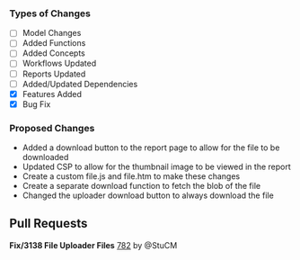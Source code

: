 ### Types of Changes
- [ ] Model Changes
- [ ] Added Functions
- [ ] Added Concepts
- [ ] Workflows Updated
- [ ] Reports Updated
- [ ] Added/Updated Dependencies
- [x] Features Added
- [x] Bug Fix

### Proposed Changes
- Added a download button to the report page to allow for the file to be downloaded
- Updated CSP to allow for the thumbnail image to be viewed in the report
- Create a custom file.js and file.htm to make these changes
- Create a separate download function to fetch the blob of the file
- Changed the uploader download button to always download the file

## Pull Requests

**Fix/3138 File Uploader Files**
[782](https://github.com/flaxandteal/coral-arches/pull/782) by @StuCM

